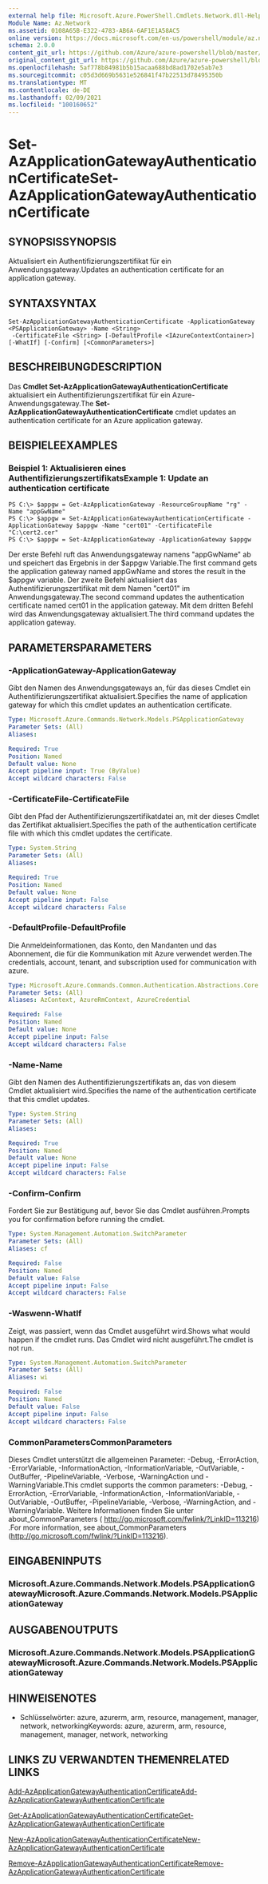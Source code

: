```yaml
---
external help file: Microsoft.Azure.PowerShell.Cmdlets.Network.dll-Help.xml
Module Name: Az.Network
ms.assetid: 0108A65B-E322-4783-AB6A-6AF1E1A58AC5
online version: https://docs.microsoft.com/en-us/powershell/module/az.network/set-azapplicationgatewayauthenticationcertificate
schema: 2.0.0
content_git_url: https://github.com/Azure/azure-powershell/blob/master/src/Network/Network/help/Set-AzApplicationGatewayAuthenticationCertificate.md
original_content_git_url: https://github.com/Azure/azure-powershell/blob/master/src/Network/Network/help/Set-AzApplicationGatewayAuthenticationCertificate.md
ms.openlocfilehash: 5af778b84981b5b15acaa688bd8ad1702e5ab7e3
ms.sourcegitcommit: c05d3d669b5631e526841f47b22513d78495350b
ms.translationtype: MT
ms.contentlocale: de-DE
ms.lasthandoff: 02/09/2021
ms.locfileid: "100160652"
---
```

# <span data-ttu-id="80ba2-101">Set-AzApplicationGatewayAuthenticationCertificate</span><span class="sxs-lookup"><span data-stu-id="80ba2-101">Set-AzApplicationGatewayAuthenticationCertificate</span></span>

## <span data-ttu-id="80ba2-102">SYNOPSIS</span><span class="sxs-lookup"><span data-stu-id="80ba2-102">SYNOPSIS</span></span>
<span data-ttu-id="80ba2-103">Aktualisiert ein Authentifizierungszertifikat für ein Anwendungsgateway.</span><span class="sxs-lookup"><span data-stu-id="80ba2-103">Updates an authentication certificate for an application gateway.</span></span>

## <span data-ttu-id="80ba2-104">SYNTAX</span><span class="sxs-lookup"><span data-stu-id="80ba2-104">SYNTAX</span></span>

```
Set-AzApplicationGatewayAuthenticationCertificate -ApplicationGateway <PSApplicationGateway> -Name <String>
 -CertificateFile <String> [-DefaultProfile <IAzureContextContainer>] [-WhatIf] [-Confirm] [<CommonParameters>]
```

## <span data-ttu-id="80ba2-105">BESCHREIBUNG</span><span class="sxs-lookup"><span data-stu-id="80ba2-105">DESCRIPTION</span></span>
<span data-ttu-id="80ba2-106">Das **Cmdlet Set-AzApplicationGatewayAuthenticationCertificate** aktualisiert ein Authentifizierungszertifikat für ein Azure-Anwendungsgateway.</span><span class="sxs-lookup"><span data-stu-id="80ba2-106">The **Set-AzApplicationGatewayAuthenticationCertificate** cmdlet updates an authentication certificate for an Azure application gateway.</span></span>

## <span data-ttu-id="80ba2-107">BEISPIELE</span><span class="sxs-lookup"><span data-stu-id="80ba2-107">EXAMPLES</span></span>

### <span data-ttu-id="80ba2-108">Beispiel 1: Aktualisieren eines Authentifizierungszertifikats</span><span class="sxs-lookup"><span data-stu-id="80ba2-108">Example 1: Update an authentication certificate</span></span>
```
PS C:\> $appgw = Get-AzApplicationGateway -ResourceGroupName "rg" -Name "appGwName"
PS C:\> $appgw = Set-AzApplicationGatewayAuthenticationCertificate -ApplicationGateway $appgw -Name "cert01" -CertificateFile "C:\cert2.cer"
PS C:\> $appgw = Set-AzApplicationGateway -ApplicationGateway $appgw
```

<span data-ttu-id="80ba2-109">Der erste Befehl ruft das Anwendungsgateway namens "appGwName" ab und speichert das Ergebnis in der $appgw Variable.</span><span class="sxs-lookup"><span data-stu-id="80ba2-109">The first command gets the application gateway named appGwName and stores the result in the $appgw variable.</span></span>
<span data-ttu-id="80ba2-110">Der zweite Befehl aktualisiert das Authentifizierungszertifikat mit dem Namen "cert01" im Anwendungsgateway.</span><span class="sxs-lookup"><span data-stu-id="80ba2-110">The second command updates the authentication certificate named cert01 in the application gateway.</span></span>
<span data-ttu-id="80ba2-111">Mit dem dritten Befehl wird das Anwendungsgateway aktualisiert.</span><span class="sxs-lookup"><span data-stu-id="80ba2-111">The third command updates the application gateway.</span></span>

## <span data-ttu-id="80ba2-112">PARAMETERS</span><span class="sxs-lookup"><span data-stu-id="80ba2-112">PARAMETERS</span></span>

### <span data-ttu-id="80ba2-113">-ApplicationGateway</span><span class="sxs-lookup"><span data-stu-id="80ba2-113">-ApplicationGateway</span></span>
<span data-ttu-id="80ba2-114">Gibt den Namen des Anwendungsgateways an, für das dieses Cmdlet ein Authentifizierungszertifikat aktualisiert.</span><span class="sxs-lookup"><span data-stu-id="80ba2-114">Specifies the name of application gateway for which this cmdlet updates an authentication certificate.</span></span>

```yaml
Type: Microsoft.Azure.Commands.Network.Models.PSApplicationGateway
Parameter Sets: (All)
Aliases:

Required: True
Position: Named
Default value: None
Accept pipeline input: True (ByValue)
Accept wildcard characters: False
```

### <span data-ttu-id="80ba2-115">-CertificateFile</span><span class="sxs-lookup"><span data-stu-id="80ba2-115">-CertificateFile</span></span>
<span data-ttu-id="80ba2-116">Gibt den Pfad der Authentifizierungszertifikatdatei an, mit der dieses Cmdlet das Zertifikat aktualisiert.</span><span class="sxs-lookup"><span data-stu-id="80ba2-116">Specifies the path of the authentication certificate file with which this cmdlet updates the certificate.</span></span>

```yaml
Type: System.String
Parameter Sets: (All)
Aliases:

Required: True
Position: Named
Default value: None
Accept pipeline input: False
Accept wildcard characters: False
```

### <span data-ttu-id="80ba2-117">-DefaultProfile</span><span class="sxs-lookup"><span data-stu-id="80ba2-117">-DefaultProfile</span></span>
<span data-ttu-id="80ba2-118">Die Anmeldeinformationen, das Konto, den Mandanten und das Abonnement, die für die Kommunikation mit Azure verwendet werden.</span><span class="sxs-lookup"><span data-stu-id="80ba2-118">The credentials, account, tenant, and subscription used for communication with azure.</span></span>

```yaml
Type: Microsoft.Azure.Commands.Common.Authentication.Abstractions.Core.IAzureContextContainer
Parameter Sets: (All)
Aliases: AzContext, AzureRmContext, AzureCredential

Required: False
Position: Named
Default value: None
Accept pipeline input: False
Accept wildcard characters: False
```

### <span data-ttu-id="80ba2-119">-Name</span><span class="sxs-lookup"><span data-stu-id="80ba2-119">-Name</span></span>
<span data-ttu-id="80ba2-120">Gibt den Namen des Authentifizierungszertifikats an, das von diesem Cmdlet aktualisiert wird.</span><span class="sxs-lookup"><span data-stu-id="80ba2-120">Specifies the name of the authentication certificate that this cmdlet updates.</span></span>

```yaml
Type: System.String
Parameter Sets: (All)
Aliases:

Required: True
Position: Named
Default value: None
Accept pipeline input: False
Accept wildcard characters: False
```

### <span data-ttu-id="80ba2-121">-Confirm</span><span class="sxs-lookup"><span data-stu-id="80ba2-121">-Confirm</span></span>
<span data-ttu-id="80ba2-122">Fordert Sie zur Bestätigung auf, bevor Sie das Cmdlet ausführen.</span><span class="sxs-lookup"><span data-stu-id="80ba2-122">Prompts you for confirmation before running the cmdlet.</span></span>

```yaml
Type: System.Management.Automation.SwitchParameter
Parameter Sets: (All)
Aliases: cf

Required: False
Position: Named
Default value: False
Accept pipeline input: False
Accept wildcard characters: False
```

### <span data-ttu-id="80ba2-123">-Waswenn</span><span class="sxs-lookup"><span data-stu-id="80ba2-123">-WhatIf</span></span>
<span data-ttu-id="80ba2-124">Zeigt, was passiert, wenn das Cmdlet ausgeführt wird.</span><span class="sxs-lookup"><span data-stu-id="80ba2-124">Shows what would happen if the cmdlet runs.</span></span>
<span data-ttu-id="80ba2-125">Das Cmdlet wird nicht ausgeführt.</span><span class="sxs-lookup"><span data-stu-id="80ba2-125">The cmdlet is not run.</span></span>

```yaml
Type: System.Management.Automation.SwitchParameter
Parameter Sets: (All)
Aliases: wi

Required: False
Position: Named
Default value: False
Accept pipeline input: False
Accept wildcard characters: False
```

### <span data-ttu-id="80ba2-126">CommonParameters</span><span class="sxs-lookup"><span data-stu-id="80ba2-126">CommonParameters</span></span>
<span data-ttu-id="80ba2-127">Dieses Cmdlet unterstützt die allgemeinen Parameter: -Debug, -ErrorAction, -ErrorVariable, -InformationAction, -InformationVariable, -OutVariable, -OutBuffer, -PipelineVariable, -Verbose, -WarningAction und -WarningVariable.</span><span class="sxs-lookup"><span data-stu-id="80ba2-127">This cmdlet supports the common parameters: -Debug, -ErrorAction, -ErrorVariable, -InformationAction, -InformationVariable, -OutVariable, -OutBuffer, -PipelineVariable, -Verbose, -WarningAction, and -WarningVariable.</span></span> <span data-ttu-id="80ba2-128">Weitere Informationen finden Sie unter about_CommonParameters ( http://go.microsoft.com/fwlink/?LinkID=113216) .</span><span class="sxs-lookup"><span data-stu-id="80ba2-128">For more information, see about_CommonParameters (http://go.microsoft.com/fwlink/?LinkID=113216).</span></span>

## <span data-ttu-id="80ba2-129">EINGABEN</span><span class="sxs-lookup"><span data-stu-id="80ba2-129">INPUTS</span></span>

### <span data-ttu-id="80ba2-130">Microsoft.Azure.Commands.Network.Models.PSApplicationGateway</span><span class="sxs-lookup"><span data-stu-id="80ba2-130">Microsoft.Azure.Commands.Network.Models.PSApplicationGateway</span></span>

## <span data-ttu-id="80ba2-131">AUSGABEN</span><span class="sxs-lookup"><span data-stu-id="80ba2-131">OUTPUTS</span></span>

### <span data-ttu-id="80ba2-132">Microsoft.Azure.Commands.Network.Models.PSApplicationGateway</span><span class="sxs-lookup"><span data-stu-id="80ba2-132">Microsoft.Azure.Commands.Network.Models.PSApplicationGateway</span></span>

## <span data-ttu-id="80ba2-133">HINWEISE</span><span class="sxs-lookup"><span data-stu-id="80ba2-133">NOTES</span></span>
* <span data-ttu-id="80ba2-134">Schlüsselwörter: azure, azurerm, arm, resource, management, manager, network, networking</span><span class="sxs-lookup"><span data-stu-id="80ba2-134">Keywords: azure, azurerm, arm, resource, management, manager, network, networking</span></span>

## <span data-ttu-id="80ba2-135">LINKS ZU VERWANDTEN THEMEN</span><span class="sxs-lookup"><span data-stu-id="80ba2-135">RELATED LINKS</span></span>

[<span data-ttu-id="80ba2-136">Add-AzApplicationGatewayAuthenticationCertificate</span><span class="sxs-lookup"><span data-stu-id="80ba2-136">Add-AzApplicationGatewayAuthenticationCertificate</span></span>](./Add-AzApplicationGatewayAuthenticationCertificate.md)

[<span data-ttu-id="80ba2-137">Get-AzApplicationGatewayAuthenticationCertificate</span><span class="sxs-lookup"><span data-stu-id="80ba2-137">Get-AzApplicationGatewayAuthenticationCertificate</span></span>](./Get-AzApplicationGatewayAuthenticationCertificate.md)

[<span data-ttu-id="80ba2-138">New-AzApplicationGatewayAuthenticationCertificate</span><span class="sxs-lookup"><span data-stu-id="80ba2-138">New-AzApplicationGatewayAuthenticationCertificate</span></span>](./New-AzApplicationGatewayAuthenticationCertificate.md)

[<span data-ttu-id="80ba2-139">Remove-AzApplicationGatewayAuthenticationCertificate</span><span class="sxs-lookup"><span data-stu-id="80ba2-139">Remove-AzApplicationGatewayAuthenticationCertificate</span></span>](./Remove-AzApplicationGatewayAuthenticationCertificate.md)



